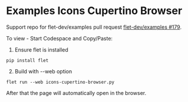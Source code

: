 # Examples Icons Cupertino Browser

Support repo for flet-dev/examples pull request [flet-dev/examples #179](https://github.com/flet-dev/examples/pull/179).

To view - Start Codespace and Copy/Paste:

1. Ensure flet is installed

``` 
pip install flet
```

2. Build with --web option

```
flet run --web icons-cupertino-browser.py
```

After that the page will automatically open in the browser.